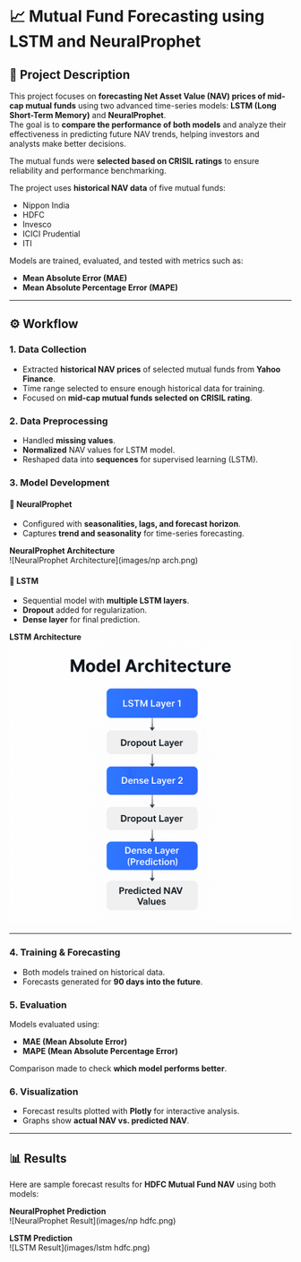 # 📈 Mutual Fund Forecasting using LSTM and NeuralProphet  

## 📝 Project Description  
This project focuses on **forecasting Net Asset Value (NAV) prices of mid-cap mutual funds** using two advanced time-series models: **LSTM (Long Short-Term Memory)** and **NeuralProphet**.  
The goal is to **compare the performance of both models** and analyze their effectiveness in predicting future NAV trends, helping investors and analysts make better decisions.  

The mutual funds were **selected based on CRISIL ratings** to ensure reliability and performance benchmarking.  

The project uses **historical NAV data** of five mutual funds:  
- Nippon India  
- HDFC  
- Invesco  
- ICICI Prudential  
- ITI  

Models are trained, evaluated, and tested with metrics such as:  
- **Mean Absolute Error (MAE)**  
- **Mean Absolute Percentage Error (MAPE)**  

---

## ⚙️ Workflow  

### 1. Data Collection  
- Extracted **historical NAV prices** of selected mutual funds from **Yahoo Finance**.  
- Time range selected to ensure enough historical data for training.  
- Focused on **mid-cap mutual funds selected on CRISIL rating**.  

### 2. Data Preprocessing  
- Handled **missing values**.  
- **Normalized** NAV values for LSTM model.  
- Reshaped data into **sequences** for supervised learning (LSTM).  

### 3. Model Development  

#### 🔹 NeuralProphet  
- Configured with **seasonalities, lags, and forecast horizon**.  
- Captures **trend and seasonality** for time-series forecasting.  

**NeuralProphet Architecture**  
![NeuralProphet Architecture](images/np arch.png)  

#### 🔹 LSTM  
- Sequential model with **multiple LSTM layers**.  
- **Dropout** added for regularization.  
- **Dense layer** for final prediction.  

**LSTM Architecture**  
![LSTM Architecture](images/lstm_arch.png)  

---

### 4. Training & Forecasting  
- Both models trained on historical data.  
- Forecasts generated for **90 days into the future**.  

### 5. Evaluation  
Models evaluated using:  
- **MAE (Mean Absolute Error)**  
- **MAPE (Mean Absolute Percentage Error)**  

Comparison made to check **which model performs better**.  

### 6. Visualization  
- Forecast results plotted with **Plotly** for interactive analysis.  
- Graphs show **actual NAV vs. predicted NAV**.  

---

## 📊 Results  

Here are sample forecast results for **HDFC Mutual Fund NAV** using both models:  

**NeuralProphet Prediction**  
![NeuralProphet Result](images/np hdfc.png)  

**LSTM Prediction**  
![LSTM Result](images/lstm hdfc.png)  

